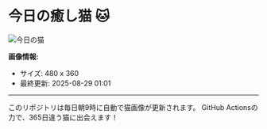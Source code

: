 # 今日の癒し猫 🐱

![今日の猫](https://cdn2.thecatapi.com/images/9u3.jpg)

**画像情報:**
- サイズ: 480 x 360
- 最終更新: 2025-08-29 01:01

---

このリポジトリは毎日朝9時に自動で猫画像が更新されます。
GitHub Actionsの力で、365日違う猫に出会えます！
